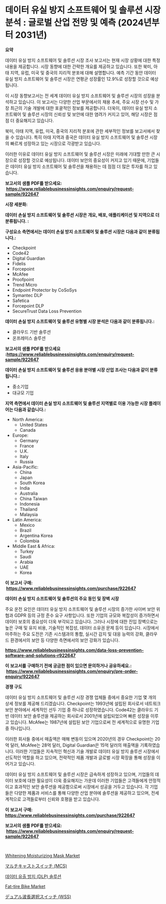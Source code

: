 <p><h1>데이터 유실 방지 소프트웨어 및 솔루션 시장 분석 : 글로벌 산업 전망 및 예측 (2024년부터 2031년)</h1></p><p><strong>요약</strong></p>
<p><p>데이터 유실 방지 소프트웨어 및 솔루션 시장 조사 보고서는 현재 시장 상황에 대한 특정 내용을 제공합니다. 시장 동향에 대한 간략한 개요를 제공하고 있습니다. 또한 북미, 아태 지역, 유럽, 미국 및 중국의 지리적 분포에 대해 설명합니다. 예측 기간 동안 데이터 유실 방지 소프트웨어 및 솔루션 시장은 연평균 성장률인 12.9%로 성장할 것으로 예상됩니다.</p><p>이 시장 동향보고서는 전 세계 데이터 유실 방지 소프트웨어 및 솔루션 시장의 성장을 분석하고 있습니다. 이 보고서는 다양한 산업 부문에서의 채용 추세, 주요 시장 선수 및 가장 최근의 기술 개발에 대한 포괄적인 정보를 제공합니다. 더욱이, 데이터 유실 방지 소프트웨어 및 솔루션 시장의 신뢰성 및 보안에 대한 염려가 커지고 있어, 해당 시장은 점점 더 중요해지고 있습니다.</p><p>북미, 아태 지역, 유럽, 미국, 중국의 지리적 분포에 관한 세부적인 정보를 보고서에서 찾을 수 있습니다. 특히 아태 지역과 중국은 데이터 유실 방지 소프트웨어 및 솔루션 시장의 빠르게 성장하고 있는 시장으로 각광받고 있습니다.</p><p>이러한 이유로 데이터 유실 방지 소프트웨어 및 솔루션 시장은 미래에 기대할 만한 큰 시장으로 성장할 것으로 예상됩니다. 데이터 보안의 중요성이 커지고 있기 때문에, 기업들은 데이터 유실 방지 소프트웨어 및 솔루션을 채용하는 데 점점 더 많은 투자를 하고 있습니다.</p></p>
<p><strong>보고서의 샘플 PDF를 받으세요: &nbsp;<a href="https://www.reliablebusinessinsights.com/enquiry/request-sample/922647">https://www.reliablebusinessinsights.com/enquiry/request-sample/922647</a></strong></p>
<p><strong>시장 세분화:</strong></p>
<p><strong> 데이터 손실 방지 소프트웨어 및 솔루션 시장은 개요, 배포, 애플리케이션 및 지역으로 더 분류됩니다. :</strong></p>
<p><strong>구성요소 측면에서는 데이터 손실 방지 소프트웨어 및 솔루션 시장은 다음과 같이 분류됩니다.:</strong></p>
<p><ul><li>Checkpoint</li><li>Code42</li><li>Digital Guardian</li><li>Fidelis</li><li>Forcepoint</li><li>McAfee</li><li>Proofpoint</li><li>Trend Micro</li><li>Endpoint Protector by CoSoSys</li><li>Symantec DLP</li><li>Safetica</li><li>Forcepoint DLP</li><li>SecureTrust Data Loss Prevention</li></ul></p>
<p><strong> 데이터 손실 방지 소프트웨어 및 솔루션 유형별 시장 분석은 다음과 같이 분류됩니다.:</strong></p>
<p><ul><li>클라우드 기반 솔루션</li><li>온프레미스 솔루션</li></ul></p>
<p><strong>보고서의 샘플 PDF를 받으세요 :<a href="https://www.reliablebusinessinsights.com/enquiry/request-sample/922647">https://www.reliablebusinessinsights.com/enquiry/request-sample/922647</a></strong></p>
<p><strong> 데이터 손실 방지 소프트웨어 및 솔루션 응용 분야별 시장 산업 조사는 다음과 같이 분류됩니다.:</strong></p>
<p><ul><li>중소기업</li><li>대규모 기업</li></ul></p>
<p><strong>지역 측면에서 데이터 손실 방지 소프트웨어 및 솔루션 지역별로 이용 가능한 시장 플레이어는 다음과 같습니다.:</strong></p>
<p><ul>
    <li>
        North America:
        <ul>
            <li>United States</li>
            <li>Canada</li>
        </ul>
    </li>
    <li>
        Europe:
        <ul>
            <li>Germany</li>
            <li>France</li>
            <li>U.K.</li>
            <li>Italy</li>
            <li>Russia</li>
        </ul>
    </li>
    <li>
        Asia-Pacific:
        <ul>
            <li>China</li>
            <li>Japan</li>
            <li>South Korea</li>
            <li>India</li>
            <li>Australia</li>
            <li>China Taiwan</li>
            <li>Indonesia</li>
            <li>Thailand</li>
            <li>Malaysia</li>
        </ul>
    </li>
    <li>
        Latin America:
        <ul>
            <li>Mexico</li>
            <li>Brazil</li>
            <li>Argentina Korea</li>
            <li>Colombia</li>
        </ul>
    </li>
    <li>
        Middle East & Africa:
        <ul>
            <li>Turkey</li>
            <li>Saudi</li>
            <li>Arabia</li>
            <li>UAE</li>
            <li>Korea</li>
        </ul>
    </li>
    </ul></p>
<p><strong>이 보고서 구매: &nbsp;<a href="https://www.reliablebusinessinsights.com/purchase/922647">https://www.reliablebusinessinsights.com/purchase/922647</a></strong></p>
<p><strong>데이터 손실 방지 소프트웨어 및 솔루션의 주요 동인 및 장벽 시장</strong></p>
<p><p>주요 운전 요인은 데이터 유실 방지 소프트웨어 및 솔루션 시장의 증가한 사이버 보안 위협과 GDPR 등의 규정 준수 요구 사항입니다. 또한 기업의 규모와 복잡성이 증가하면서 데이터 보호의 중요성이 더욱 부각되고 있습니다. 그러나 시장에 대한 진입 장벽으로는 높은 구매 및 유지 비용, 기술적인 복잡성, 데이터 소유권 문제 등이 있습니다. 시장에서 마주하는 주요 도전은 기존 시스템과의 통합, 실시간 감지 및 대응 능력의 강화, 클라우드 환경에서의 보안 등 다양한 측면에서의 보안 강화가 있습니다.</p></p>
<p><strong><a href="https://www.reliablebusinessinsights.com/data-loss-prevention-software-and-solutions-r922647">https://www.reliablebusinessinsights.com/data-loss-prevention-software-and-solutions-r922647</a></strong></p>
<p><strong>이 보고서를 구매하기 전에 궁금한 점이 있으면 문의하거나 공유하세요.: &nbsp;<a href="https://www.reliablebusinessinsights.com/enquiry/pre-order-enquiry/922647">https://www.reliablebusinessinsights.com/enquiry/pre-order-enquiry/922647</a></strong></p>
<p><strong>경쟁 구도</strong></p>
<p><p>데이터 유실 방지 소프트웨어 및 솔루션 시장 경쟁 업체들 중에서 중요한 기업 몇 개의 상세 정보를 제공해 드리겠습니다. Checkpoint는 1993년에 설립된 회사로서 네트워크 보안 분야에서 세계적인 선두 기업 중 하나로 성장하였습니다. Code42는 클라우드 기반 데이터 보안 솔루션을 제공하는 회사로서 2001년에 설립되었으며 빠른 성장을 이루고 있습니다. McAfee는 1987년에 설립된 보안 기업으로써 전 세계적으로 유명한 기업 중 하나입니다.</p><p>이러한 회사들 중에서 매출액은 매해 변동이 있으며 2020년의 경우 Checkpoint는 20억 달러, McAfee는 28억 달러, Digital Guardian은 15억 달러의 매출액을 기록하였습니다. 이러한 기업들은 지속적인 혁신과 기술 개발로 데이터 유실 방지 솔루션 시장에서 선도적인 역할을 하고 있으며, 전략적인 제품 개발과 글로벌 시장 확장을 통해 성장을 이어가고 있습니다.</p><p>데이터 유실 방지 소프트웨어 및 솔루션 시장은 급속하게 성장하고 있으며, 기업들의 데이터 보호에 대한 필요성이 더욱 중요해지는 가운데 이러한 기업들은 고객들에게 안정적이고 효과적인 보안 솔루션을 제공함으로써 시장에서 성공을 거두고 있습니다. 각 기업들은 다양한 제품과 서비스를 통해 다양한 산업 분야에 솔루션을 제공하고 있으며, 전세계적으로 고객들로부터 신뢰와 호평을 받고 있습니다.</p></p>
<p><strong>이 보고서 구매: &nbsp; <a href="https://www.reliablebusinessinsights.com/purchase/922647">https://www.reliablebusinessinsights.com/purchase/922647</a></strong></p>
<p><strong>보고서의 샘플 PDF를 받으세요: &nbsp;<a href="https://www.reliablebusinessinsights.com/enquiry/request-sample/922647">https://www.reliablebusinessinsights.com/enquiry/request-sample/922647</a></strong><strong></strong></p>
<p>&nbsp;</p>
<p><p><a href="https://issuu.com/reportprime-2/docs/whitening-moisturizing-mask-market-size-2030.pptx">Whitening Moisturizing Mask Market</a></p><p><a href="https://github.com/roulaayoub-saad/Market-Research-Report-List-1/blob/main/799506888198.md">マルチキャストスイッチ (MCS)</a></p><p><a href="https://github.com/rcabello548/Market-Research-Report-List-1/blob/main/514269580991.md">데이터 유출 방지 (DLP) 솔루션</a></p><p><a href="https://github.com/luckyshygirl/Market-Research-Report-List-4/blob/main/fat-tire-bike-market.md">Fat-tire Bike Market</a></p><p><a href="https://github.com/zjkmgcs938405/Market-Research-Report-List-2/blob/main/119492088197.md">デュアル波長選択スイッチ (WSS)</a></p></p>